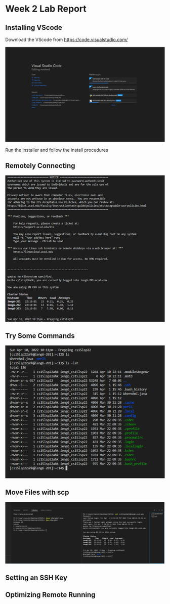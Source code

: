 # Week 2 Lab Report


## Installing VScode


Download the VScode from https://code.visualstudio.com/

![image](VScode.png)

Run the installer and follow the install procedures

## Remotely Connecting

![image](login.png)


## Try Some Commands

![image](try.png)


## Move Files with scp

![image](move.png)


## Setting an SSH Key



## Optimizing Remote Running


